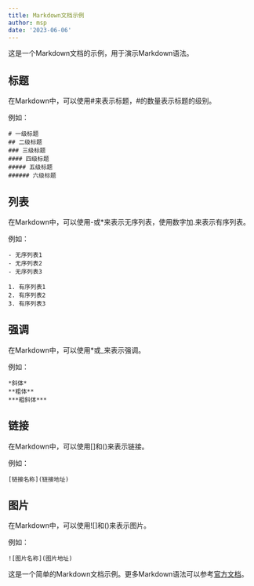 ```yaml
---
title: Markdown文档示例
author: msp
date: '2023-06-06'
---
```



这是一个Markdown文档的示例，用于演示Markdown语法。

## 标题

在Markdown中，可以使用#来表示标题，#的数量表示标题的级别。

例如：

```
# 一级标题
## 二级标题
### 三级标题
#### 四级标题
##### 五级标题
###### 六级标题
```

## 列表

在Markdown中，可以使用-或*来表示无序列表，使用数字加.来表示有序列表。

例如：

```
- 无序列表1
- 无序列表2
- 无序列表3

1. 有序列表1
2. 有序列表2
3. 有序列表3
```

## 强调

在Markdown中，可以使用*或_来表示强调。

例如：

```
*斜体*
**粗体**
***粗斜体***
```

## 链接

在Markdown中，可以使用[]和()来表示链接。

例如：

```
[链接名称](链接地址)
```

## 图片

在Markdown中，可以使用![]和()来表示图片。

例如：

```
![图片名称](图片地址)
```

这是一个简单的Markdown文档示例。更多Markdown语法可以参考[官方文档](https://www.markdownguide.org/basic-syntax/)。